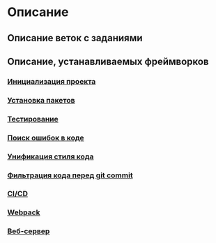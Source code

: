 # Описание

## Описание веток с заданиями

## Описание, устанавливаемых фреймворков
### [Инициализация проекта](docs/init.md)
### [Установка пакетов](docs/install.md)
### [Тестирование](docs/test.md)
### [Поиск ошибок в коде](docs/linter.md)
### [Унификация стиля кода](docs/prettier.md)
### [Фильтрация кода перед git commit](docs/stage.md)
### [CI/CD](docs/deploy.md)
### [Webpack](docs/webpack.md)
### [Веб-сервер](docs/webpack.md)